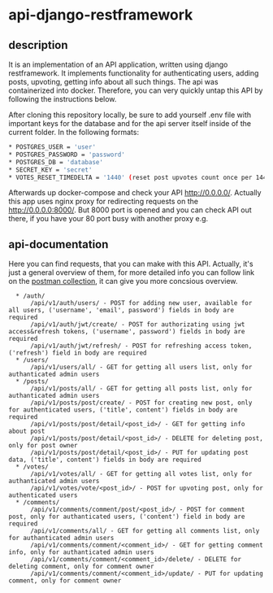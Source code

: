 api-django-restframework
===========

description
-----------
It is an implementation of an API application, written using django restframework. It implements functionality for authenticating users, adding posts, upvoting, getting info about all such things. The api was containerized into docker. Therefore, you can very quickly untap this API by following the instructions below.

After cloning this repository locally, be sure to add yourself .env file with important keys for the database and for the api server itself inside of the current folder. In the following formats:

```sh
* POSTGRES_USER = 'user'
* POSTGRES_PASSWORD = 'password'
* POSTGRES_DB = 'database'
* SECRET_KEY = 'secret'
* VOTES_RESET_TIMEDELTA = '1440' (reset post upvotes count once per 1440 minutes)
```
  
Afterwards up docker-compose and check your API http://0.0.0.0/. Actually this app uses nginx proxy for redirecting requests on the http://0.0.0.0:8000/. But 8000 port is opened and you can check API out there, if you have your 80 port busy with another proxy e.g.

api-documentation
-----------------
Here you can find requests, that you can make with this API. Actually, it's just a general overview of them, for more detailed info you can follow link on the [postman collection](https://www.getpostman.com/collections/220dab40d84b3242401b), it can give you more concsious overview.

```
  * /auth/
      /api/v1/auth/users/ - POST for adding new user, available for all users, ('username', 'email', password') fields in body are required
      /api/v1/auth/jwt/create/ - POST for authorizating using jwt access&refresh tokens, ('username', password') fields in body are required
      /api/v1/auth/jwt/refresh/ - POST for refreshing access token, ('refresh') field in body are required
  * /users/
      /api/v1/users/all/ - GET for getting all users list, only for authanticated admin users
  * /posts/
      /api/v1/posts/all/ - GET for getting all posts list, only for authanticated admin users
      /api/v1/posts/post/create/ - POST for creating new post, only for authenticated users, ('title', content') fields in body are required 
      /api/v1/posts/post/detail/<post_id>/ - GET for getting info about post
      /api/v1/posts/post/detail/<post_id>/ - DELETE for deleting post, only for post owner
      /api/v1/posts/post/detail/<post_id>/ - PUT for updating post data, ('title', content') fields in body are required
  * /votes/
      /api/v1/votes/all/ - GET for getting all votes list, only for authanticated admin users
      /api/v1/votes/vote/<post_id>/ - POST for upvoting post, only for authenticated users 
  * /comments/
      /api/v1/comments/comment/post/<post_id>/ - POST for comment post, only for authanticated users, ('content') field in body are required
      /api/v1/comments/all/ - GET for getting all comments list, only for authanticated admin users
      /api/v1/comments/comment/<comment_id>/ - GET for getting comment info, only for authanticated admin users
      /api/v1/comments/comment/<comment_id>/delete/ - DELETE for deleting comment, only for comment owner
      /api/v1/comments/comment/<comment_id>/update/ - PUT for updating comment, only for comment owner
```
